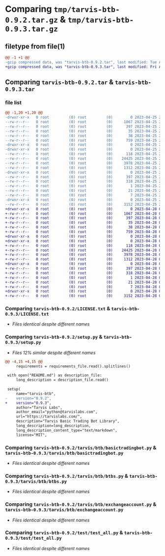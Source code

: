# Comparing `tmp/tarvis-btb-0.9.2.tar.gz` & `tmp/tarvis-btb-0.9.3.tar.gz`

## filetype from file(1)

```diff
@@ -1 +1 @@
-gzip compressed data, was "tarvis-btb-0.9.2.tar", last modified: Tue Apr 25 23:42:27 2023, max compression
+gzip compressed data, was "tarvis-btb-0.9.3.tar", last modified: Fri Apr 28 07:59:36 2023, max compression
```

## Comparing `tarvis-btb-0.9.2.tar` & `tarvis-btb-0.9.3.tar`

### file list

```diff
@@ -1,20 +1,20 @@
-drwxr-xr-x   0 root         (0) root         (0)        0 2023-04-25 23:42:27.395428 tarvis-btb-0.9.2/
--rw-r--r--   0 root         (0) root         (0)     1067 2023-04-25 23:42:17.000000 tarvis-btb-0.9.2/LICENSE.txt
--rw-r--r--   0 root         (0) root         (0)      397 2023-04-25 23:42:27.395428 tarvis-btb-0.9.2/PKG-INFO
--rw-r--r--   0 root         (0) root         (0)       35 2023-04-25 23:42:17.000000 tarvis-btb-0.9.2/README.md
--rw-r--r--   0 root         (0) root         (0)       38 2023-04-25 23:42:27.395428 tarvis-btb-0.9.2/setup.cfg
--rw-r--r--   0 root         (0) root         (0)      759 2023-04-25 23:42:17.000000 tarvis-btb-0.9.2/setup.py
-drwxr-xr-x   0 root         (0) root         (0)        0 2023-04-25 23:42:27.391427 tarvis-btb-0.9.2/tarvis/
-drwxr-xr-x   0 root         (0) root         (0)        0 2023-04-25 23:42:27.395428 tarvis-btb-0.9.2/tarvis/btb/
--rw-r--r--   0 root         (0) root         (0)      118 2023-04-25 23:42:17.000000 tarvis-btb-0.9.2/tarvis/btb/__init__.py
--rw-r--r--   0 root         (0) root         (0)    24425 2023-04-25 23:42:17.000000 tarvis-btb-0.9.2/tarvis/btb/basictradingbot.py
--rw-r--r--   0 root         (0) root         (0)     3978 2023-04-25 23:42:17.000000 tarvis-btb-0.9.2/tarvis/btb/btbs.py
--rw-r--r--   0 root         (0) root         (0)     1312 2023-04-25 23:42:17.000000 tarvis-btb-0.9.2/tarvis/btb/exchangeaccount.py
-drwxr-xr-x   0 root         (0) root         (0)        0 2023-04-25 23:42:27.395428 tarvis-btb-0.9.2/tarvis_btb.egg-info/
--rw-r--r--   0 root         (0) root         (0)      397 2023-04-25 23:42:27.000000 tarvis-btb-0.9.2/tarvis_btb.egg-info/PKG-INFO
--rw-r--r--   0 root         (0) root         (0)      318 2023-04-25 23:42:27.000000 tarvis-btb-0.9.2/tarvis_btb.egg-info/SOURCES.txt
--rw-r--r--   0 root         (0) root         (0)        1 2023-04-25 23:42:27.000000 tarvis-btb-0.9.2/tarvis_btb.egg-info/dependency_links.txt
--rw-r--r--   0 root         (0) root         (0)       21 2023-04-25 23:42:27.000000 tarvis-btb-0.9.2/tarvis_btb.egg-info/requires.txt
--rw-r--r--   0 root         (0) root         (0)        7 2023-04-25 23:42:27.000000 tarvis-btb-0.9.2/tarvis_btb.egg-info/top_level.txt
-drwxr-xr-x   0 root         (0) root         (0)        0 2023-04-25 23:42:27.395428 tarvis-btb-0.9.2/test/
--rw-r--r--   0 root         (0) root         (0)     3152 2023-04-25 23:42:17.000000 tarvis-btb-0.9.2/test/test_all.py
+drwxr-xr-x   0 root         (0) root         (0)        0 2023-04-28 07:59:36.103313 tarvis-btb-0.9.3/
+-rw-r--r--   0 root         (0) root         (0)     1067 2023-04-28 07:59:26.000000 tarvis-btb-0.9.3/LICENSE.txt
+-rw-r--r--   0 root         (0) root         (0)      397 2023-04-28 07:59:36.103313 tarvis-btb-0.9.3/PKG-INFO
+-rw-r--r--   0 root         (0) root         (0)       35 2023-04-28 07:59:26.000000 tarvis-btb-0.9.3/README.md
+-rw-r--r--   0 root         (0) root         (0)       38 2023-04-28 07:59:36.103313 tarvis-btb-0.9.3/setup.cfg
+-rw-r--r--   0 root         (0) root         (0)      759 2023-04-28 07:59:26.000000 tarvis-btb-0.9.3/setup.py
+drwxr-xr-x   0 root         (0) root         (0)        0 2023-04-28 07:59:36.103313 tarvis-btb-0.9.3/tarvis/
+drwxr-xr-x   0 root         (0) root         (0)        0 2023-04-28 07:59:36.103313 tarvis-btb-0.9.3/tarvis/btb/
+-rw-r--r--   0 root         (0) root         (0)      118 2023-04-28 07:59:26.000000 tarvis-btb-0.9.3/tarvis/btb/__init__.py
+-rw-r--r--   0 root         (0) root         (0)    24425 2023-04-28 07:59:26.000000 tarvis-btb-0.9.3/tarvis/btb/basictradingbot.py
+-rw-r--r--   0 root         (0) root         (0)     3978 2023-04-28 07:59:26.000000 tarvis-btb-0.9.3/tarvis/btb/btbs.py
+-rw-r--r--   0 root         (0) root         (0)     1312 2023-04-28 07:59:26.000000 tarvis-btb-0.9.3/tarvis/btb/exchangeaccount.py
+drwxr-xr-x   0 root         (0) root         (0)        0 2023-04-28 07:59:36.103313 tarvis-btb-0.9.3/tarvis_btb.egg-info/
+-rw-r--r--   0 root         (0) root         (0)      397 2023-04-28 07:59:36.000000 tarvis-btb-0.9.3/tarvis_btb.egg-info/PKG-INFO
+-rw-r--r--   0 root         (0) root         (0)      318 2023-04-28 07:59:36.000000 tarvis-btb-0.9.3/tarvis_btb.egg-info/SOURCES.txt
+-rw-r--r--   0 root         (0) root         (0)        1 2023-04-28 07:59:36.000000 tarvis-btb-0.9.3/tarvis_btb.egg-info/dependency_links.txt
+-rw-r--r--   0 root         (0) root         (0)       21 2023-04-28 07:59:36.000000 tarvis-btb-0.9.3/tarvis_btb.egg-info/requires.txt
+-rw-r--r--   0 root         (0) root         (0)        7 2023-04-28 07:59:36.000000 tarvis-btb-0.9.3/tarvis_btb.egg-info/top_level.txt
+drwxr-xr-x   0 root         (0) root         (0)        0 2023-04-28 07:59:36.103313 tarvis-btb-0.9.3/test/
+-rw-r--r--   0 root         (0) root         (0)     3152 2023-04-28 07:59:26.000000 tarvis-btb-0.9.3/test/test_all.py
```

### Comparing `tarvis-btb-0.9.2/LICENSE.txt` & `tarvis-btb-0.9.3/LICENSE.txt`

 * *Files identical despite different names*

### Comparing `tarvis-btb-0.9.2/setup.py` & `tarvis-btb-0.9.3/setup.py`

 * *Files 12% similar despite different names*

```diff
@@ -4,15 +4,15 @@
     requirements = requirements_file.read().splitlines()
 
 with open("README.md") as description_file:
     long_description = description_file.read()
 
 setup(
     name="tarvis-btb",
-    version="0.9.2",
+    version="0.9.3",
     author="Tarvis Labs",
     author_email="python@tarvislabs.com",
     url="https://tarvislabs.com/",
     description="Tarvis Basic Trading Bot Library",
     long_description=long_description,
     long_description_content_type="text/markdown",
     license="MIT",
```

### Comparing `tarvis-btb-0.9.2/tarvis/btb/basictradingbot.py` & `tarvis-btb-0.9.3/tarvis/btb/basictradingbot.py`

 * *Files identical despite different names*

### Comparing `tarvis-btb-0.9.2/tarvis/btb/btbs.py` & `tarvis-btb-0.9.3/tarvis/btb/btbs.py`

 * *Files identical despite different names*

### Comparing `tarvis-btb-0.9.2/tarvis/btb/exchangeaccount.py` & `tarvis-btb-0.9.3/tarvis/btb/exchangeaccount.py`

 * *Files identical despite different names*

### Comparing `tarvis-btb-0.9.2/test/test_all.py` & `tarvis-btb-0.9.3/test/test_all.py`

 * *Files identical despite different names*

